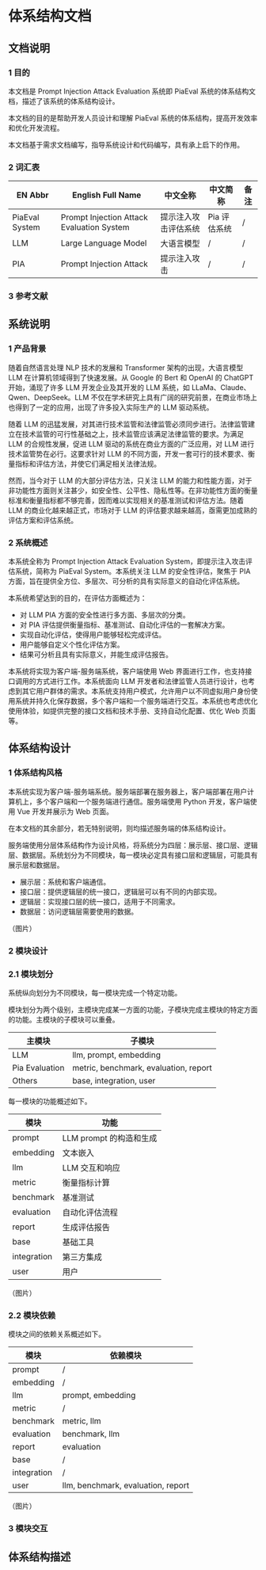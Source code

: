 # 体系结构文档

## 文档说明

### 1  目的

本文档是 Prompt Injection Attack Evaluation 系统即 PiaEval 系统的体系结构文档，描述了该系统的体系结构设计。

本文档的目的是帮助开发人员设计和理解 PiaEval 系统的体系结构，提高开发效率和优化开发流程。

本文档基于需求文档编写，指导系统设计和代码编写，具有承上启下的作用。

### 2  词汇表

| EN Abbr        | English Full Name                         | 中文全称             | 中文简称     | 备注 |
| -------------- | ----------------------------------------- | -------------------- | ------------ | ---- |
| PiaEval System | Prompt Injection Attack Evaluation System | 提示注入攻击评估系统 | Pia 评估系统 | /    |
| LLM            | Large Language Model                      | 大语言模型           | /            | /    |
| PIA            | Prompt Injection Attack                   | 提示注入攻击         | /            | /    |

### 3  参考文献

## 系统说明

### 1  产品背景

随着自然语言处理 NLP 技术的发展和 Transformer 架构的出现，大语言模型 LLM 在计算机领域得到了快速发展。从 Google 的 Bert 和 OpenAI 的 ChatGPT 开始，涌现了许多 LLM 开发企业及其开发的 LLM 系统，如 LLaMa、Claude、Qwen、DeepSeek。LLM 不仅在学术研究上具有广阔的研究前景，在商业市场上也得到了一定的应用，出现了许多投入实际生产的 LLM 驱动系统。

随着 LLM 的迅猛发展，对其进行技术监管和法律监管必须同步进行。法律监管建立在技术监管的可行性基础之上，技术监管应该满足法律监管的要求。为满足 LLM 的合规性发展，促进 LLM 驱动的系统在商业方面的广泛应用，对 LLM 进行技术监管势在必行。这要求针对 LLM 的不同方面，开发一套可行的技术要求、衡量指标和评估方法，并使它们满足相关法律法规。

然而，当今对于 LLM 的大部分评估方法，只关注 LLM 的能力和性能方面，对于非功能性方面则关注甚少，如安全性、公平性、隐私性等。在非功能性方面的衡量标准和衡量指标都不够完善，因而难以实现相关的基准测试和评估方法。随着 LLM 的商业化越来越正式，市场对于 LLM 的评估要求越来越高，亟需更加成熟的评估方案和评估系统。

### 2  系统概述

本系统全称为 Prompt Injection Attack Evaluation System，即提示注入攻击评估系统，简称为 PiaEval System。本系统关注 LLM 的安全性评估，聚焦于 PIA 方面，旨在提供全方位、多层次、可分析的具有实际意义的自动化评估系统。

本系统希望达到的目的，在评估方面概述为：

- 对 LLM PIA 方面的安全性进行多方面、多层次的分类。
- 对 PIA 评估提供衡量指标、基准测试、自动化评估的一套解决方案。
- 实现自动化评估，使得用户能够轻松完成评估。
- 用户能够自定义个性化评估方案。
- 结果可分析且具有实际意义，并能生成评估报告。

本系统将实现为客户端-服务端系统，客户端使用 Web 界面进行工作，也支持接口调用的方式进行工作。本系统面向 LLM 开发者和法律监管人员进行设计，也考虑到其它用户群体的需求。本系统支持用户模式，允许用户以不同虚拟用户身份使用系统并持久化保存数据，多个客户端和一个服务端进行交互。本系统也考虑优化使用体验，如提供完整的接口文档和技术手册、支持自动化配置、优化 Web 页面等。

## 体系结构设计

### 1  体系结构风格

本系统实现为客户端-服务端系统。服务端部署在服务器上，客户端部署在用户计算机上，多个客户端和一个服务端进行通信。服务端使用 Python 开发，客户端使用 Vue 开发并展示为 Web 页面。

在本文档的其余部分，若无特别说明，则均描述服务端的体系结构设计。

服务端使用分层体系结构作为设计风格，将系统分为四层：展示层、接口层、逻辑层、数据层。系统划分为不同模块，每一模块必定具有接口层和逻辑层，可能具有展示层和数据层。

- 展示层：系统和客户端通信。
- 接口层：提供逻辑层的统一接口，逻辑层可以有不同的内部实现。
- 逻辑层：实现接口层的统一接口，适用于不同需求。
- 数据层：访问逻辑层需要使用的数据。

（图片）

### 2  模块设计

### 2.1  模块划分

系统纵向划分为不同模块，每一模块完成一个特定功能。

模块划分为两个级别，主模块完成某一方面的功能，子模块完成主模块的特定方面的功能。主模块的子模块可以重叠。

| 主模块         | 子模块                                |
| -------------- | ------------------------------------- |
| LLM            | llm, prompt, embedding                |
| Pia Evaluation | metric, benchmark, evaluation, report |
| Others         | base, integration, user               |

每一模块的功能概述如下。

| 模块        | 功能                    |
| ----------- | ----------------------- |
| prompt      | LLM prompt 的构造和生成 |
| embedding   | 文本嵌入                |
| llm         | LLM 交互和响应          |
| metric      | 衡量指标计算            |
| benchmark   | 基准测试                |
| evaluation  | 自动化评估流程          |
| report      | 生成评估报告            |
| base        | 基础工具                |
| integration | 第三方集成              |
| user        | 用户                    |

（图片）

### 2.2  模块依赖

模块之间的依赖关系概述如下。

| 模块        | 依赖模块                           |
| ----------- | ---------------------------------- |
| prompt      | /                                  |
| embedding   | /                                  |
| llm         | prompt, embedding                  |
| metric      | /                                  |
| benchmark   | metric, llm                        |
| evaluation  | benchmark, llm                     |
| report      | evaluation                         |
| base        | /                                  |
| integration | /                                  |
| user        | llm, benchmark, evaluation, report |

（图片）

### 3  模块交互

## 体系结构描述